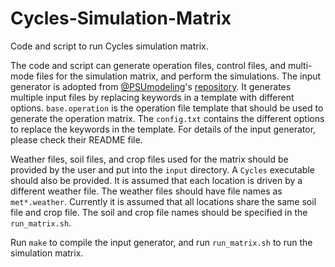 # Cycles-Simulation-Matrix
Code and script to run Cycles simulation matrix.

The code and script can generate operation files, control files, and multi-mode files for the simulation matrix, and perform the simulations.
The input generator is adopted from [@PSUmodeling](https://github.com/PSUmodeling)'s [repository](https://github.com/PSUmodeling/Input-Generator).
It generates multiple input files by replacing keywords in a template with different options.
`base.operation` is the operation file template that should be used to generate the operation matrix.
The `config.txt` contains the different options to replace the keywords in the template.
For details of the input generator, please check their README file.

Weather files, soil files, and crop files used for the matrix should be provided by the user and put into the `input` directory.
A `Cycles` executable should also be provided.
It is assumed that each location is driven by a different weather file.
The weather files should have file names as `met*.weather`.
Currently it is assumed that all locations share the same soil file and crop file.
The soil and crop file names should be specified in the `run_matrix.sh`.

Run `make` to compile the input generator, and run `run_matrix.sh` to run the simulation matrix.
